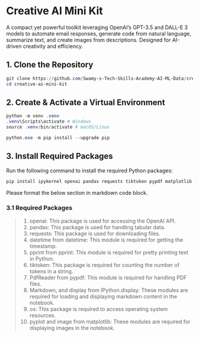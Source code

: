 # Creative AI Mini Kit

A compact yet powerful toolkit leveraging OpenAI’s GPT-3.5 and DALL-E 3 models to automate email responses, generate code from natural language, summarize text, and create images from descriptions. Designed for AI-driven creativity and efficiency.

## 1. Clone the Repository

```powershell
git clone https://github.com/Swamy-s-Tech-Skills-Academy-AI-ML-Data/creative-ai-mini-kit.git
cd creative-ai-mini-kit
```

## 2. Create & Activate a Virtual Environment

```powershell
python -m venv .venv
.venv\Scripts\activate # Windows
source .venv/bin/activate # macOS/Linux

python.exe -m pip install --upgrade pip
```

## 3. Install Required Packages

Run the following command to install the required Python packages:

```powershell
pip install ipykernel openai pandas requests tiktoken pypdf matplotlib ipython jinja2
```

Please format the below section
in markdown code block.

### 3.1 Required Packages

> 1. openai: This package is used for accessing the OpenAI API.
> 1. pandas: This package is used for handling tabular data.
> 1. requests: This package is used for downloading files.
> 1. datetime from datetime: This module is required for getting the timestamp.
> 1. pprint from pprint: This module is required for pretty printing text in Python.
> 1. tiktoken: This package is required for counting the number of tokens in a string.
> 1. PdfReader from pypdf: This module is required for handling PDF files.
> 1. Markdown, and display from IPython.display: These modules are required for loading and displaying markdown content in the notebook.
> 1. os: This package is required to access operating system resources.
> 1. pyplot and image from matplotlib: These modules are required for displaying images in the notebook.

